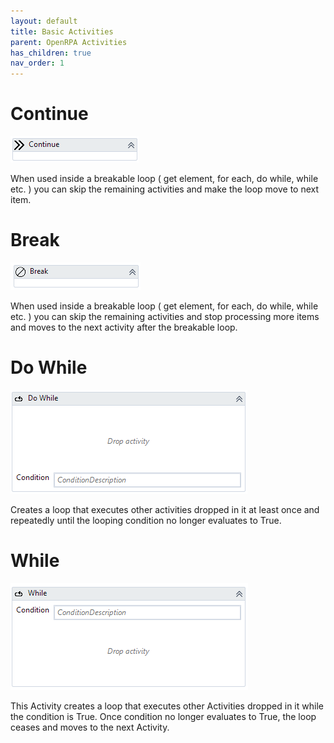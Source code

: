 ```yaml
---
layout: default
title: Basic Activities
parent: OpenRPA Activities
has_children: true
nav_order: 1
---
```

# Continue
![Continue](Continue.png)

When used inside a breakable loop ( get element, for each, do while, while etc. ) you can skip the remaining activities and make the loop move to next item.

# Break
![Break](Break.png)

When used inside a breakable loop ( get element, for each, do while, while etc. ) you can skip the remaining activities and stop processing more items and moves to the next activity after the breakable loop.

# Do While
![Do While](Do-While.png)

Creates a loop that executes other activities dropped in it at least once and repeatedly until the looping condition no longer evaluates to True.

# While
![While](While.png)

This Activity creates a loop that executes other Activities dropped in it while the condition is True. Once condition no longer evaluates to True, the loop ceases and moves to the next Activity. 